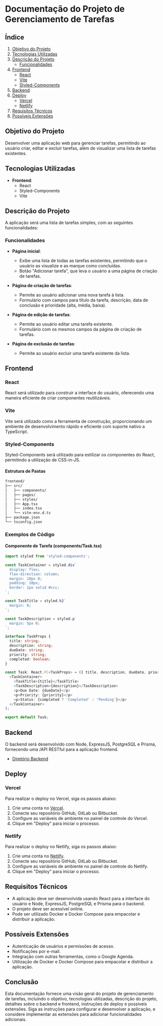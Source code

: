 # Documentação do Projeto de Gerenciamento de Tarefas

## Índice

1. [Objetivo do Projeto](#objetivo-do-projeto)
2. [Tecnologias Utilizadas](#tecnologias-utilizadas)
3. [Descrição do Projeto](#descrição-do-projeto)
   - [Funcionalidades](#funcionalidades)
4. [Frontend](#frontend)
   - [React](#react)
   - [Vite](#vite)
   - [Styled-Components](#styled-components)
5. [Backend](#backend)
6. [Deploy](#deploy)
   - [Vercel](#vercel)
   - [Netlify](#netlify)
7. [Requisitos Técnicos](#requisitos-técnicos)
8. [Possíveis Extensões](#possíveis-extensões)

## Objetivo do Projeto

Desenvolver uma aplicação web para gerenciar tarefas, permitindo ao usuário criar, editar e excluir tarefas, além de visualizar uma lista de tarefas existentes.

## Tecnologias Utilizadas

- **Frontend**:
  - React
  - Styled-Components
  - Vite

## Descrição do Projeto

A aplicação será uma lista de tarefas simples, com as seguintes funcionalidades:

### Funcionalidades

- **Página inicial**:
  - Exibe uma lista de todas as tarefas existentes, permitindo que o usuário as visualize e as marque como concluídas.
  - Botão "Adicionar tarefa", que leva o usuário a uma página de criação de tarefas.

- **Página de criação de tarefas**:
  - Permite ao usuário adicionar uma nova tarefa à lista.
  - Formulário com campos para título da tarefa, descrição, data de conclusão e prioridade (alta, média, baixa).

- **Página de edição de tarefas**:
  - Permite ao usuário editar uma tarefa existente.
  - Formulário com os mesmos campos da página de criação de tarefas.

- **Página de exclusão de tarefas**:
  - Permite ao usuário excluir uma tarefa existente da lista.

## Frontend

### React

React será utilizado para construir a interface do usuário, oferecendo uma maneira eficiente de criar componentes reutilizáveis.

### Vite

Vite será utilizado como a ferramenta de construção, proporcionando um ambiente de desenvolvimento rápido e eficiente com suporte nativo a TypeScript.

### Styled-Components

Styled-Components será utilizado para estilizar os componentes do React, permitindo a utilização de CSS-in-JS.

#### Estrutura de Pastas

```bash
frontend/
├── src/
│   ├── components/
│   ├── pages/
│   ├── styles/
│   ├── App.tsx
│   ├── index.tsx
│   └── vite-env.d.ts
├── package.json
└── tsconfig.json
```

### Exemplos de Código

#### Componente de Tarefa (components/Task.tsx)

```typescript
import styled from 'styled-components';

const TaskContainer = styled.div`
  display: flex;
  flex-direction: column;
  margin: 10px 0;
  padding: 10px;
  border: 1px solid #ccc;
`;

const TaskTitle = styled.h2`
  margin: 0;
`;

const TaskDescription = styled.p`
  margin: 5px 0;
`;

interface TaskProps {
  title: string;
  description: string;
  dueDate: string;
  priority: string;
  completed: boolean;
}

const Task: React.FC<TaskProps> = ({ title, description, dueDate, priority, completed }) => (
  <TaskContainer>
    <TaskTitle>{title}</TaskTitle>
    <TaskDescription>{description}</TaskDescription>
    <p>Due Date: {dueDate}</p>
    <p>Priority: {priority}</p>
    <p>Status: {completed ? 'Completed' : 'Pending'}</p>
  </TaskContainer>
);

export default Task;
```

## Backend

O backend será desenvolvido com Node, ExpressJS, PostgreSQL e Prisma, fornecendo uma /API RESTful para a aplicação frontend.

- [Diretório Backend](https://github.com/Nthliacc/TaskFlow-backend)

## Deploy

### Vercel

Para realizar o deploy no Vercel, siga os passos abaixo:

1. Crie uma conta no [Vercel](https://vercel.com/).
2. Conecte seu repositório GitHub, GitLab ou Bitbucket.
3. Configure as variáveis de ambiente no painel de controle do Vercel.
4. Clique em "Deploy" para iniciar o processo.

### Netlify

Para realizar o deploy no Netlify, siga os passos abaixo:

1. Crie uma conta no [Netlify](https://www.netlify.com/).
2. Conecte seu repositório GitHub, GitLab ou Bitbucket.
3. Configure as variáveis de ambiente no painel de controle do Netlify.
4. Clique em "Deploy" para iniciar o processo.

## Requisitos Técnicos

- A aplicação deve ser desenvolvida usando React para a interface do usuário e Node, ExpressJS, PostgreSQL e Prisma para o backend.
- O projeto deve ser acessível online.
- Pode ser utilizado Docker e Docker Compose para empacotar e distribuir a aplicação.

## Possíveis Extensões

- Autenticação de usuários e permissões de acesso.
- Notificações por e-mail.
- Integração com outras ferramentas, como o Google Agenda.
- Utilização de Docker e Docker Compose para empacotar e distribuir a aplicação.

## Conclusão

Esta documentação fornece uma visão geral do projeto de gerenciamento de tarefas, incluindo o objetivo, tecnologias utilizadas, descrição do projeto, detalhes sobre o backend e frontend, instruções de deploy e possíveis extensões. Siga as instruções para configurar e desenvolver a aplicação, e considere implementar as extensões para adicionar funcionalidades adicionais.
